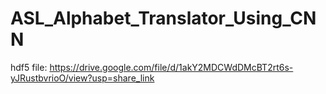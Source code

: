 # ASL_Alphabet_Translator_Using_CNN
hdf5 file: https://drive.google.com/file/d/1akY2MDCWdDMcBT2rt6s-yJRustbvrioO/view?usp=share_link
